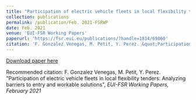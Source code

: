 ```yaml
---
title: "Participation of electric vehicle fleets in local flexibility tenders: Analyzing barriers to entry and workable solutions"
collection: publications
permalink: /publication/Feb. 2021-FSRWP
date: Feb. 2021
venue: 'EUI-FSR Working Papers'
paperurl: 'https://fsr.eui.eu/publications/?handle=1814/69860'
citation: 'F. Gonzalez Venegas, M. Petit, Y. Perez. &quot;Participation of electric vehicle fleets in local flexibility tenders: Analyzing barriers to entry and workable solutions&quot;, <i>EUI-FSR Working Papers<i>, February 2021'
---
```


<a href='https://fsr.eui.eu/publications/?handle=1814/69860'>Download paper here</a>

Recommended citation: F. Gonzalez Venegas, M. Petit, Y. Perez. "Participation of electric vehicle fleets in local flexibility tenders: Analyzing barriers to entry and workable solutions", <i>EUI-FSR Working Papers<i>, February 2021